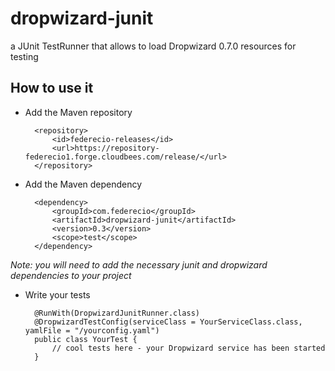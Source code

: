 dropwizard-junit
================

a JUnit TestRunner that allows to load Dropwizard 0.7.0 resources for testing


How to use it
-------------

* Add the Maven repository

        <repository>
            <id>federecio-releases</id>
            <url>https://repository-federecio1.forge.cloudbees.com/release/</url>
        </repository>


* Add the Maven dependency

        <dependency>
            <groupId>com.federecio</groupId>
            <artifactId>dropwizard-junit</artifactId>
            <version>0.3</version>
            <scope>test</scope>
        </dependency>

*Note: you will need to add the necessary junit and dropwizard dependencies to your project*

* Write your tests

        @RunWith(DropwizardJunitRunner.class)
        @DropwizardTestConfig(serviceClass = YourServiceClass.class, yamlFile = "/yourconfig.yaml")
        public class YourTest {
            // cool tests here - your Dropwizard service has been started
        }